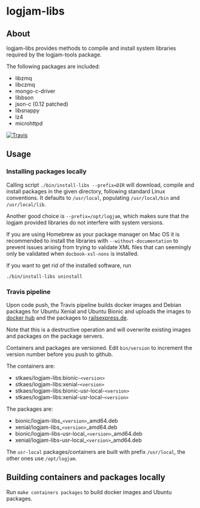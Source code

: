 # logjam-libs

## About

logjam-libs provides methods to compile and install system libraries required by the
logjam-tools package.

The following packages are included:

* libzmq
* libczmq
* mongo-c-driver
* libbson
* json-c (0.12 patched)
* libsnappy
* lz4
* microhttpd

[![Travis](https://travis-ci.org/skaes/logjam-libs.svg?branch=master)](https://travis-ci.org/github/skaes/logjam-libs)


## Usage

### Installing packages locally

Calling script `./bin/install-libs --prefix=DIR` will download, compile and install
packages in the given directory, following standard Linux conventions. It defaults to
`/usr/local`, populating `/usr/local/bin` and `/usr/local/lib`.

Another good choice is `--prefix=/opt/logjam`, which makes sure that the logjam provided
libraries do not interfere with system versions.

If you are using Homebrew as your package manager on Mac OS it is recommended to install
the libraries with `--without-documentation` to prevent issues arising from trying to
validate XML files that can seemingly only be validated when `docbook-xsl-nons` is
installed.

If you want to get rid of the installed software, run
```
./bin/install-libs uninstall
```


### Travis pipeline

Upon code push, the Travis pipeline builds docker images and Debian packages for Ubuntu
Xenial and Ubuntu Bionic and uploads the images to [docker
hub](https://hub.docker.com/repository/docker/stkaes/logjam-libs) and the packages to
[railsexpress.de](https://railsexpress.de/packages/ubuntu).

Note that this is a destructive operation and will overwrite existing images and packages
on the package servers.

Containers and packages are versioned. Edit `bin/version` to increment the version
number before you push to github.

The containers are:

* stkaes/logjam-libs:bionic-`<version>`
* stkaes/logjam-libs:xenial-`<version>`
* stkaes/logjam-libs:bionic-usr-local-`<version>`
* stkaes/logjam-libs:xenial-usr-local-`<version>`

The packages are:

* bionic/logjam-libs_`<version>`_amd64.deb
* xenial/logjam-libs_`<version>`_amd64.deb
* bionic/logjam-libs-usr-local_`<version>`_amd64.deb
* xenial/logjam-libs-usr-local_`<version>`_amd64.deb

The `usr-local` packages/containers are built with prefix `/usr/local`, the other ones use `/opt/logjam`.


## Building containers and packages locally

Run `make containers packages` to build docker images and Ubuntu packages.
